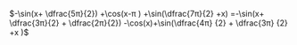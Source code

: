 $-\sin(x+ \dfrac{5π}{2}) +\cos(x-π ) +\sin(\dfrac{7π}{2} +x) =-\sin(x+ \dfrac{3π}{2} + \dfrac{2π}{2}) -\cos(x)+\sin(\dfrac{4π}  {2} + \dfrac{3π}  {2} +x )$
